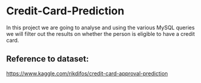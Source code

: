 # Credit-Card-Prediction
In this project we are going to analyse and using the various MySQL queries we will filter out the results on whether the person is eligible to have a credit card.

## Reference to dataset:

https://www.kaggle.com/rikdifos/credit-card-approval-prediction
